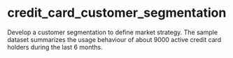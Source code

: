 # credit_card_customer_segmentation
Develop a customer segmentation to define market strategy. The sample dataset summarizes the usage behaviour of about 9000 active credit card holders during the last 6 months.
